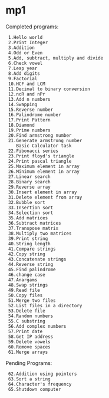 mp1
===

Completed programs:

     1.Hello world
     2.Print Integer
     3.Addition
     4.Odd or Even
     5.Add, subtract, multiply and divide
     6.Check vowel
     7.Leap year
     8.Add digits
     9.Factorial
     10.HCF and LCM
     11.Decimal to binary conversion
     12.ncR and nPr
     13.Add n numbers
     14.Swapping
     15.Reverse number
     16.Palindrome number
     17.Print Pattern
     18.Diamond
     19.Prime numbers
     20.Find armstrong number
     21.Generate armstrong number
        Basic Calculator task 
     22.Fibonacci series
     23.Print floyd's triangle
     24.Print pascal triangle
     25.Maximum element in array
     26.Minimum element in array
     27.Linear search
     28.Binary search
     29.Reverse array
     30.Insert element in array
     31.Delete element from array
     32.Bubble sort
     33.Insertion sort
     34.Selection sort
     35.Add matrices
     36.Subtract matrices
     37.Transpose matrix
     38.Multiply two matrices
     39.Print string
     40.String length
     41.Compare strings
     42.Copy string
     43.Concatenate strings
     44.Reverse string
     45.Find palindrome
     46.change case
     47.Anargams
     48.Swap strings
     49.Read file
     50.Copy files
     51.Merge two files
     52.List files in a directory
     53.Delete file
     54.Random numbers
     55.C substring
     56.Add complex numbers
     57.Print date
     58.Get IP address
     59.Delete vowels
     60.Remove spaces 
     61.Merge arrays

Pending Programs:
   
     62.Addition using pointers 
     63.Sort a string
     64.Character's frequency
     65.Shutdown computer
